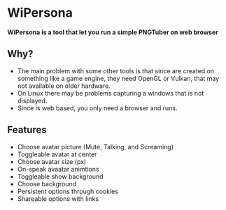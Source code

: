 # WiPersona

**WiPersona is a tool that let you run a simple PNGTuber on web browser**

## Why? 

- The main problem with some other tools is that since are created on something like a game engine, they need OpenGL or Vulkan, that may not available on older hardware.
- On Linux there may be problems capturing a windows that is not displayed.
- Since is web based, you only need a browser and runs.

## Features
- Choose avatar picture (Mute, Talking, and Screaming)
- Toggleable avatar at center
- Choose avatar size (px)
- On-speak avaatar animtions
- Toggleable show background
- Choose background
- Persistent options through cookies
- Shareable options with links
